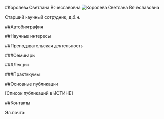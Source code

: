 #Королева Светлана Вячеславовна
![Королева Светлана Вячеславовна](./koroleva.jpg "Королева Светлана Вячеславовна")

Старший научный сотрудник, д.б.н.

##Автобиография


##Научные интересы

	 
##Преподавательская деятельность

###Семинары


###Лекции


###Практикумы


##Основные публикации

[Список публикаций в ИСТИНЕ]

##Контакты

Эл.почта: